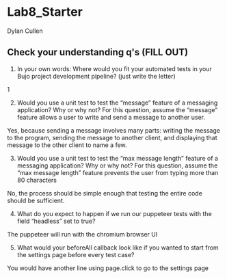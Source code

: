 # Lab8_Starter

Dylan Cullen

## Check your understanding q's (FILL OUT)
1. In your own words: Where would you fit your automated tests in your Bujo project development pipeline? (just write the letter)

1

2. Would you use a unit test to test the “message” feature of a messaging application? Why or why not? For this question, assume the “message” feature allows a user to write and send a message to another user.

Yes, because sending a message involves many parts: writing the message to the program, sending the message to another client, and displaying that message to the other client to name a few.

3. Would you use a unit test to test the “max message length” feature of a messaging application? Why or why not? For this question, assume the “max message length” feature prevents the user from typing more than 80 characters

No, the process should be simple enough that testing the entire code should be sufficient.

4. What do you expect to happen if we run our puppeteer tests with the field “headless” set to true?

The puppeteer will run with the chromium browser UI

5. What would your beforeAll callback look like if you wanted to start from the settings page before every test case?

You would have another line using page.click to go to the settings page